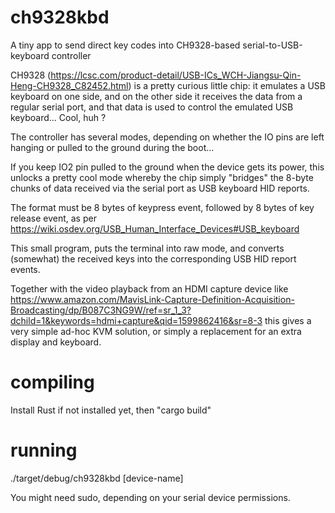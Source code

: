 # ch9328kbd
A tiny app to send direct key codes into CH9328-based serial-to-USB-keyboard controller

CH9328 (https://lcsc.com/product-detail/USB-ICs_WCH-Jiangsu-Qin-Heng-CH9328_C82452.html) is a pretty curious little chip: it emulates a USB keyboard on one side, and on the other side it receives the data from a regular serial port, and that data is used to control the emulated USB keyboard... Cool, huh ?

The controller has several modes, depending on whether the IO pins are left hanging or pulled to the ground during the boot...

If you keep IO2 pin pulled to the ground when the device gets its power, this unlocks a pretty cool mode whereby the chip simply "bridges" the 8-byte chunks of data received via the serial port as USB keyboard HID reports.

The format must be 8 bytes of keypress event, followed by 8 bytes of key release event, as per https://wiki.osdev.org/USB_Human_Interface_Devices#USB_keyboard

This small program, puts the terminal into raw mode, and converts (somewhat) the received keys into the corresponding USB HID report events.

Together with the video playback from an HDMI capture device like https://www.amazon.com/MavisLink-Capture-Definition-Acquisition-Broadcasting/dp/B087C3NG9W/ref=sr_1_3?dchild=1&keywords=hdmi+capture&qid=1599862416&sr=8-3 this gives a very simple ad-hoc KVM solution, or simply a replacement for an extra display and keyboard.

# compiling

Install Rust if not installed yet, then "cargo build"

# running

./target/debug/ch9328kbd \[device-name\]

You might need sudo, depending on your serial device permissions.
